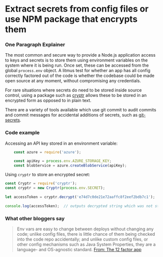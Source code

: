 # Extract secrets from config files or use NPM package that encrypts them

### One Paragraph Explainer
The most common and secure way to provide a Node.js application access to keys and secrets is to store them using environment variables on the system where it is being run. Once set, these can be accessed from the global `process.env` object. 
A litmus test for whether an app has all config correctly factored out of the code is whether the codebase could be made open source at any moment, without compromising any credentials.

For rare situations where secrets do need to be stored inside source control, using a package such as [cryptr](https://www.npmjs.com/package/cryptr) allows these to be stored in an encrypted form as opposed to in plain text.

There are a variety of tools available which use git commit to audit commits and commit messages for accidental additions of secrets, such as [git-secrets](https://github.com/awslabs/git-secrets).

### Code example
Accessing an API key stored in an environment variable:
```javascript
    const azure = require('azure');

    const apiKey = process.env.AZURE_STORAGE_KEY;
    const blobService = azure.createBlobService(apiKey);
```

Using `cryptr` to store an encrypted secret:
```javascript
const Cryptr = require('cryptr');
const cryptr = new Cryptr(process.env.SECRET);
 
let accessToken = cryptr.decrypt('e74d7c0de21e72aaffc8f2eef2bdb7c1');
 
console.log(accessToken);  // outputs decrypted string which was not stored in source control
```

### What other bloggers say
> Env vars are easy to change between deploys without changing any code; unlike config files, there is little chance of them being checked into the code repo accidentally; and unlike custom config files, or other config mechanisms such as Java System Properties, they are a language- and OS-agnostic standard. [From: The 12 factor app](https://12factor.net/config)
